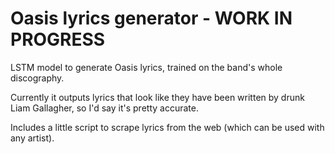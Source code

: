 # Oasis lyrics generator - WORK IN PROGRESS
LSTM model to generate Oasis lyrics, trained on the band's whole discography. 

Currently it outputs lyrics that look like they have been written by drunk Liam Gallagher, so I'd say it's pretty accurate. 

Includes a little script to scrape lyrics from the web (which can be used with any artist).
